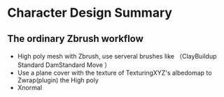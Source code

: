 # Character Design Summary

## The ordinary Zbrush workflow
* High poly mesh with Zbrush, use serveral brushes like （ClayBuildup Standard DamStandard Move ）
* Use a plane cover with the texture of TexturingXYZ's albedomap to Zwrap(plugin) the High poly
* Xnormal

